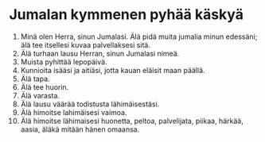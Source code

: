 # Jumalan kymmenen pyhää käskyä

1. Minä olen Herra, sinun Jumalasi. Älä pidä muita jumalia minun edessäni; älä tee itsellesi kuvaa palvellaksesi sitä.
2. Älä turhaan lausu Herran, sinun Jumalasi nimeä.
3. Muista pyhittää lepopäivä.
4. Kunnioita isääsi ja aitiäsi, jotta kauan eläisit maan päällä.
5. Älä tapa.
6. Älä tee huorin.
7. Älä varasta.
8. Älä lausu väärää todistusta lähimäisestäsi.
9. Älä himoitse lahimäisesi vaimoa.
10. Älä himoitse lähimaisesi huonetta, peltoa, palvelijata, piikaa, härkää, aasia, äläkä mitään hänen omaansa.
